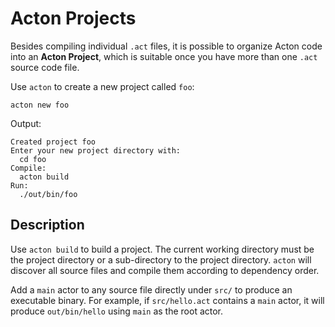 # Acton Projects

Besides compiling individual `.act` files, it is possible to organize Acton code into an **Acton Project**, which is suitable once you have more than one `.act` source code file.

Use `acton` to create a new project called `foo`:
```console
acton new foo
```

Output:
```console
Created project foo
Enter your new project directory with:
  cd foo
Compile:
  acton build
Run:
  ./out/bin/foo
```

## Description

Use `acton build` to build a project. The current working directory must be the project directory or a sub-directory to the project directory. `acton` will discover all source files and compile them according to dependency order.

Add a `main` actor to any source file directly under `src/` to produce an executable binary. For example, if `src/hello.act` contains a `main` actor, it will produce `out/bin/hello` using `main` as the root actor.
